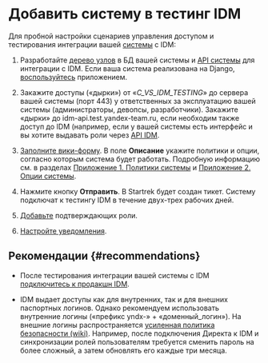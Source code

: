 # Добавить систему в тестинг IDM

Для пробной настройки сценариев управления доступом и тестирования интеграции вашей [системы](glossary.md#system) с IDM:

1. Разработайте [дерево узлов](https://doc.yandex-team.ru/idm/idm-guide/entities/role-tree.html) в БД вашей системы и [API системы](idm-role-tree.md) для интеграции с IDM. Если ваша система реализована на Django, [воспользуйтесь](https://wiki.yandex-team.ru/Intranet/idm/API/Django) приложением.
1. Закажите доступы («дырки») от «_C_VS_IDM_TESTING_» до сервера вашей системы (порт 443) у ответственных за эксплуатацию вашей системы (администраторы, девопсы, разработчики).
		Закажите «дырки» до idm-api.test.yandex-team.ru, если необходим также доступ до IDM (например, если у вашей системы есть интерфейс и вы хотите выдавать роли через [API IDM](idm-role-tree.md).
    
1. [Заполните вики-форму](https://wiki.yandex-team.ru/Intranet/idm/new/request/).
    В поле **Описание** укажите политики и опции, согласно которым система будет работать. Подробную информацию см. в разделах [Приложение 1. Политики системы](system-politics.md) и [Приложение 2. Опции системы](system-options.md).
    
1. Нажмите кнопку **Отправить**.
    В Startrek будет создан тикет. Систему подключат к тестингу IDM в течение двух-трех рабочих дней.
    
1. [Добавьте](add-confirmer.md) подтверждающих роли.
1. [Настройте уведомления](notifications.md).

## Рекомендации {#recommendations}

- После тестирования интеграции вашей системы с IDM [подключитесь к продакшн IDM](add-system-to-idm.md).
    
- IDM выдает доступы как для внутренних, так и для внешних паспортных логинов. Однако рекомендуем использовать внутренние логины («префикс yndx-» + «доменный_логин»).
    На внешние логины распространяется [усиленная политика безопасности (wiki)](https://wiki.yandex-team.ru/intranet/idm/sid67/). Например, после подключения Директа к IDM и синхронизации ролей пользователям требуется сменить пароль на более сложный, а затем обновлять его каждые три месяца.
    

